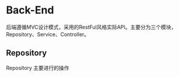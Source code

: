 # Back-End

后端遵循MVC设计模式，采用的RestFul风格实际API。主要分为三个模块，Repository、Service、Controller。

## Repository
Repository 主要进行的操作
